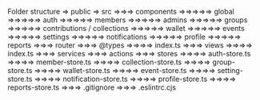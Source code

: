 Folder structure
=> public
=> src
=>=>=> components
=>=>=>=>=> global
=>=>=>=>=> auth
=>=>=>=>=> members
=>=>=>=>=> admins
=>=>=>=>=> groups
=>=>=>=>=> contributions / collections
=>=>=>=>=> wallet
=>=>=>=>=> events
=>=>=>=>=> settings
=>=>=>=>=> notifications
=>=>=>=>=> profile
=>=>=>=>=> reports
=>=>=> router
=>=>=> @types
=>=>=>=> index.ts
=>=>=> views
=>=>=>=> index.ts
=>=>=> services
=>=>=> actions
=>=>=> stores
=>=>=>=> auth-store.ts
=>=>=>=> member-store.ts
=>=>=>=> collection-store.ts
=>=>=>=> group-store.ts
=>=>=>=> wallet-store.ts
=>=>=>=> event-store.ts
=>=>=>=> setting-store.ts
=>=>=>=> notification-store.ts
=>=>=>=> profile-store.ts
=>=>=>=> reports-store.ts
=>=>=> .gitignore
=>=>=> .eslintrc.cjs